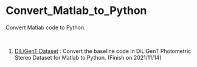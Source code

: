 # Convert_Matlab_to_Python
Convert Matlab code to Python. 

<br>

1. [DiLiGenT Dataset](https://sites.google.com/site/photometricstereodata/single) : Convert the baseline code in DiLiGenT Photometric Stereo Dataset for Matlab to Python. (Finish on 2021/11/14)

